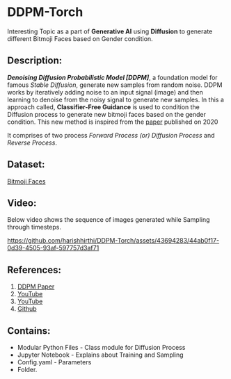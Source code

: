 # DDPM-Torch
Interesting Topic as a part of **Generative AI** using **Diffusion** to generate different Bitmoji Faces based on Gender condition.

## Description:
***Denoising Diffusion Probabilistic Model [DDPM]***, a foundation model for famous *Stable Diffusion*, generate new samples from random noise. DDPM works by iteratively adding noise to an input signal (image) and then learning to denoise from the noisy signal to generate new samples. In this a approach called, **Classifier-Free Guidance** is used to condition the Diffusion process to generate new bitmoji faces based on the gender condition. This new method is inspired from the [paper](https://arxiv.org/abs/2006.11239) published on 2020

It comprises of two process *Forward Process (or) Diffusion Process* and *Reverse Process*.

## Dataset: 
[Bitmoji Faces](https://www.kaggle.com/datasets/mostafamozafari/bitmoji-faces)

## Video:
Below video shows the sequence of images generated while Sampling through timesteps.

https://github.com/harishhirthi/DDPM-Torch/assets/43694283/44ab0f17-0d39-4505-93af-597757d3af71

## References:
1. [DDPM Paper](https://arxiv.org/abs/2006.11239)
2. [YouTube](https://youtu.be/vu6eKteJWew?si=FnFf2A5AyYNtNiqF)
3. [YouTube](https://youtu.be/TBCRlnwJtZU?si=ydKy2uFuvEutYdXV)
4. [Github](https://github.com/hkproj/pytorch-ddpm)

## Contains:
* Modular Python Files - Class module for Diffusion Process
* Jupyter Notebook - Explains about Training and Sampling
* Config.yaml - Parameters
* Folder.




